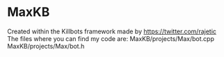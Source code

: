 # MaxKB
Created within the Killbots framework made by https://twitter.com/rajetic
The files where you can find my code are:
                                          MaxKB/projects/Max/bot.cpp
                                          MaxKB/projects/Max/bot.h
